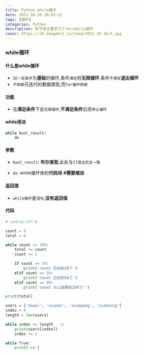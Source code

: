 ```yaml
---
title: Python while循环
date: 2021-10-16 20:03:12
tags: [循环]
categories: Python
description: 本节课主要学习了<br>while循环
cover: https://ik.imagekit.io/zkeq/2021-10-16/3.jpg
---
```


### while循环

#### 什么是while循环

- 以`一定条件`为**基础**的循环,条件`满足`则**无限循环**,条件`不满足`**退出循环**
- `不依赖`可迭代的数据类型,而`for循环依赖`

#### 功能

- 在**满足条件**下会`无限循环`,**不满足条件**后将`停止循环`

#### while用法

```python
while bool_result:
	do
```

#### 参数

- `bool_result`: **布尔类型**,此处与`If语法完全一致`

- `do`: while循环体的**代码块**    **#需要缩进**

#### 返回值

- `while循环`是`语句`,**没有返回值**

#### 代码

```python
# coding:utf-8

count = 0
total = 0

while count <= 100:
    total += count
    count += 1

    if count == 10:
        print('count 已经到10了')
    elif count == 50:
        print('count 已经到50了')
    elif count == 99:
        print('count 马上就要到100了!')

print(total)

users = ['dewei', 'xiaomu', 'xiaogang', 'xiaoming']
index = 0
length = len(users)

while index <= length - 1:
    print(users[index])
    index += 1

while True:
    print('xx')

```
